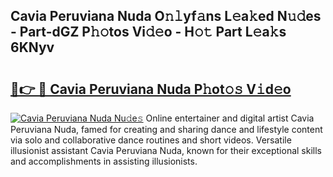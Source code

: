 ## Cavia Peruviana Nuda O𝚗𝚕yf𝚊ns L𝚎a𝚔ed N𝚞𝚍es - Part-dGZ P𝚑𝚘tos Vi𝚍𝚎o - H𝚘𝚝 Part L𝚎a𝚔s 6KNyv

# <h2><a href="http://kf8g94.oniu.top/?m=Cavia+Peruviana+Nuda">🔗👉 🔴 Cavia Peruviana Nuda P𝚑ot𝚘𝚜 V𝚒d𝚎o</a></h2>

[![Cavia Peruviana Nuda Nu𝚍e𝚜](https://i.imgur.com/0qMVB7G.gif)](http://kf8g94.oniu.top/?m=Cavia+Peruviana+Nuda)
Online entertainer and digital artist Cavia Peruviana Nuda, famed for creating and sharing dance and lifestyle content via solo and collaborative dance routines and short videos. Versatile illusionist assistant Cavia Peruviana Nuda, known for their exceptional skills and accomplishments in assisting illusionists.  

